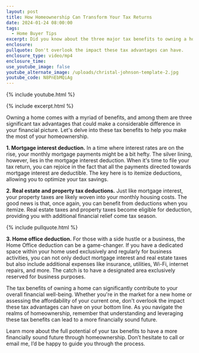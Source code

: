 ```yaml
---
layout: post
title: How Homeownership Can Transform Your Tax Returns
date: 2024-01-24 08:00:00
tags:
  - Home Buyer Tips
excerpt: Did you know about the three major tax benefits to owning a house?
enclosure:
pullquote: Don't overlook the impact these tax advantages can have.
enclosure_type: video/mp4
enclosure_time:
use_youtube_image: false
youtube_alternate_image: /uploads/christal-johnson-template-2.jpg
youtube_code: N8PnEbMQiAg
---
```

{% include youtube.html %}

{% include excerpt.html %}

Owning a home comes with a myriad of benefits, and among them are three significant tax advantages that could make a considerable difference in your financial picture. Let's delve into these tax benefits to help you make the most of your homeownership.

**1\. Mortgage interest deduction.** In a time where interest rates are on the rise, your monthly mortgage payments might be a bit hefty. The silver lining, however, lies in the mortgage interest deduction. When it's time to file your tax return, you can rejoice in the fact that all the payments directed towards mortgage interest are deductible. The key here is to itemize deductions, allowing you to optimize your tax savings.

**2\. Real estate and property tax deductions.** Just like mortgage interest, your property taxes are likely woven into your monthly housing costs. The good news is that, once again, you can benefit from deductions when you itemize. Real estate taxes and property taxes become eligible for deduction, providing you with additional financial relief come tax season.

{% include pullquote.html %}

**3\. Home office deduction.** For those with a side hustle or a business, the Home Office deduction can be a game-changer. If you have a dedicated space within your home used exclusively and regularly for business activities, you can not only deduct mortgage interest and real estate taxes but also include additional expenses like insurance, utilities, Wi-Fi, internet repairs, and more. The catch is to have a designated area exclusively reserved for business purposes.

The tax benefits of owning a home can significantly contribute to your overall financial well-being. Whether you're in the market for a new home or assessing the affordability of your current one, don't overlook the impact these tax advantages can have on your bottom line. As you navigate the realms of homeownership, remember that understanding and leveraging these tax benefits can lead to a more financially sound future.

Learn more about the full potential of your tax benefits to have a more financially sound future through homeownership. Don’t hesitate to call or email me, I’d be happy to guide you through the process.